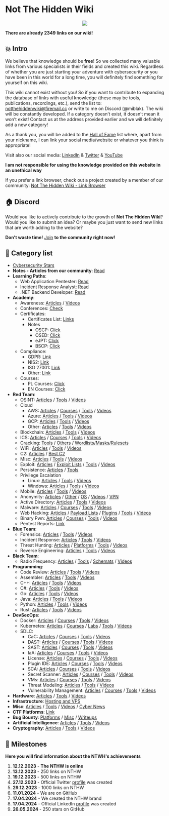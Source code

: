 # Not The Hidden Wiki

<p align="center">
  <img src="https://raw.githubusercontent.com/notthehiddenwiki/NTHW/nthw/.github/banner.png">
</p>

**There are already 2349 links on our wiki!**

💥 Intro
-----
We believe that knowledge should be **free**! So we collected many valuable links from various specialists in their fields and created this wiki. Regardless of whether you are just starting your adventure with cybersecurity or you have been in this world for a long time, you will definitely find something for yourself on this wiki.

This wiki cannot exist without you! So if you want to contribute to expanding the database of links with useful knowledge (these may be tools, publications, recordings, etc.), send the list to: [notthehiddenwiki@firemail.cc](mailto:notthehiddenwiki@firemail.cc) or write to me on Discord (@miblak). The wiki will be constantly developed. If a category doesn’t exist, it doesn’t mean it won’t exist! Contact us at the address provided earlier and we will definitely add a new category! 

As a thank you, you will be added to the [Hall of Fame](https://github.com/notthehiddenwiki/NTHW/blob/nthw/HoF.md) list where, apart from your nickname, I can link your social media/website or whatever you think is appropriate!

Visit also our social media: [LinkedIn](https://www.linkedin.com/company/not-the-hidden-wiki/) & [Twitter](https://twitter.com/NotHiddenWiki) & [YouTube](https://www.youtube.com/@NotTheHiddenWiki)

**I am not responsible for using the knowledge provided on this website in an unethical way**

If you prefer a link browser, check out a project created by a member of our community: [Not The Hidden Wiki - Link Browser](https://notthehiddenwiki.com/search/)

🏠 Discord
-----
Would you like to actively contribute to the growth of **Not The Hidden Wiki**? <br> Would you like to submit an idea? Or maybe you just want to send new links that are worth adding to the website?

**Don't waste time!** [Join](https://discord.gg/fjwzWFWuzg) **to the community right now!**

📖 Category list
-----

- [Cybersecurity Stars](https://github.com/notthehiddenwiki/NTHW/blob/nthw/stars.md)
- **Notes - Articles from our community**: [Read](https://github.com/notthehiddenwiki/NTHW/tree/nthw/Notes)
- **Learning Paths**:
  - Web Application Pentester: [Read](https://github.com/notthehiddenwiki/NTHW/blob/nthw/Learning%20Paths/web_application_pentester.md) 
  - Incident Response Analyst: [Read](https://github.com/notthehiddenwiki/NTHW/blob/nthw/Learning%20Paths/incident_response_analyst.md)
  - .NET Backend Developer: [Read](https://github.com/notthehiddenwiki/NTHW/blob/nthw/Learning%20Paths/dot_net_backend_developer.md) 
- **Academy**:
  - Awareness: [Articles](https://github.com/notthehiddenwiki/NTHW/blob/nthw/Academy/Awareness/articles.md) / [Videos](https://github.com/notthehiddenwiki/NTHW/blob/nthw/Academy/Awareness/videos.md)
  - Conferences: [Check](https://github.com/notthehiddenwiki/NTHW/blob/nthw/Academy/Conferences)
  - Certificates:
    - Certificates List: [Links](https://github.com/notthehiddenwiki/NTHW/blob/nthw/Academy/Certificates/Certificates_List.md)
    - Notes
      - OSCP: [Click](https://github.com/notthehiddenwiki/NTHW/blob/nthw/Academy/Certificates/Notes/OSCP.md)
      - OSED: [Click](https://github.com/notthehiddenwiki/NTHW/blob/nthw/Academy/Certificates/Notes/OSED.md)
      - eJPT: [Click](https://github.com/notthehiddenwiki/NTHW/blob/nthw/Academy/Certificates/Notes/eJPT.md)
      - BSCP: [Click](https://github.com/notthehiddenwiki/NTHW/blob/nthw/Academy/Certificates/Notes/BSCP.md)
  - Compliance:
    - GDPR: [Link](https://github.com/notthehiddenwiki/NTHW/blob/nthw/Academy/Compliance/GDPR.md)
    - NIS2: [Link](https://github.com/notthehiddenwiki/NTHW/blob/nthw/Academy/Compliance/NIS2.md)
    - ISO 27001: [Link](https://github.com/notthehiddenwiki/NTHW/blob/nthw/Academy/Compliance/ISO27001.md)
    - Other: [Link](https://github.com/notthehiddenwiki/NTHW/blob/nthw/Academy/Compliance/other.md)
  - Courses:
    - PL Courses: [Click](https://github.com/notthehiddenwiki/NTHW/blob/nthw/Academy/Courses/PL.md)
    - EN Courses: [Click](https://github.com/notthehiddenwiki/NTHW/blob/nthw/Academy/Courses/EN.md)
- **Red Team**:
  - OSINT: [Articles](https://github.com/notthehiddenwiki/NTHW/blob/nthw/Red%20Team/OSINT/articles.md) / [Tools](https://github.com/notthehiddenwiki/NTHW/blob/nthw/Red%20Team/OSINT/tools.md) / [Videos](https://github.com/notthehiddenwiki/NTHW/blob/nthw/Red%20Team/OSINT/videos.md)
  - Cloud
    - AWS: [Articles](https://github.com/notthehiddenwiki/NTHW/blob/nthw/Red%20Team/Cloud/AWS/articles.md) / [Courses](https://github.com/notthehiddenwiki/NTHW/blob/nthw/Red%20Team/Cloud/AWS/courses.md) / [Tools](https://github.com/notthehiddenwiki/NTHW/blob/nthw/Red%20Team/Cloud/AWS/tools.md) / [Videos](https://github.com/notthehiddenwiki/NTHW/blob/nthw/Red%20Team/Cloud/AWS/videos.md)
    - Azure: [Articles](https://github.com/notthehiddenwiki/NTHW/blob/nthw/Red%20Team/Cloud/Azure/articles.md) / [Tools](https://github.com/notthehiddenwiki/NTHW/blob/nthw/Red%20Team/Cloud/Azure/tools.md) / [Videos](https://github.com/notthehiddenwiki/NTHW/blob/nthw/Red%20Team/Cloud/Azure/videos.md)
    - GCP: [Articles](https://github.com/notthehiddenwiki/NTHW/blob/nthw/Red%20Team/Cloud/GCP/articles.md) / [Tools](https://github.com/notthehiddenwiki/NTHW/blob/nthw/Red%20Team/Cloud/GCP/tools.md) / [Videos](https://github.com/notthehiddenwiki/NTHW/blob/nthw/Red%20Team/Cloud/GCP/videos.md)
    - Other: [Articles](https://github.com/notthehiddenwiki/NTHW/blob/nthw/Red%20Team/Cloud/Other/articles.md) / [Tools](https://github.com/notthehiddenwiki/NTHW/blob/nthw/Red%20Team/Cloud/Other/tools.md) / [Videos](https://github.com/notthehiddenwiki/NTHW/blob/nthw/Red%20Team/Cloud/Other/videos.md)
  - Blockchain: [Articles](https://github.com/notthehiddenwiki/NTHW/blob/nthw/Red%20Team/Blockchain/articles.md) / [Tools](https://github.com/notthehiddenwiki/NTHW/blob/nthw/Red%20Team/Blockchain/tools.md) / [Videos](https://github.com/notthehiddenwiki/NTHW/blob/nthw/Red%20Team/Blockchain/videos.md)
  - ICS: [Articles](https://github.com/notthehiddenwiki/NTHW/blob/nthw/Red%20Team/ICS/articles.md) / [Courses](https://github.com/notthehiddenwiki/NTHW/blob/nthw/Red%20Team/ICS/courses.md) / [Tools](https://github.com/notthehiddenwiki/NTHW/blob/nthw/Red%20Team/ICS/tools.md) / [Videos](https://github.com/notthehiddenwiki/NTHW/blob/nthw/Red%20Team/ICS/videos.md)
  - Cracking: [Tools](https://github.com/notthehiddenwiki/NTHW/blob/nthw/Red%20Team/Cracking/tools.md) / [Others](https://github.com/notthehiddenwiki/NTHW/blob/nthw/Red%20Team/Cracking/others.md) / [Wordlists/Masks/Rulesets](https://github.com/notthehiddenwiki/NTHW/blob/nthw/Red%20Team/Cracking/wordlists_masks_rulesets.md)
  - WiFi: [Articles](https://github.com/notthehiddenwiki/NTHW/blob/nthw/Red%20Team/WiFi/articles.md) / [Tools](https://github.com/notthehiddenwiki/NTHW/blob/nthw/Red%20Team/WiFi/tools.md) / [Videos](https://github.com/notthehiddenwiki/NTHW/blob/nthw/Red%20Team/WiFi/videos.md)
  - C2: [Articles](https://github.com/notthehiddenwiki/NTHW/blob/nthw/Red%20Team/C2/articles.md) / [Best C2](https://github.com/notthehiddenwiki/NTHW/blob/nthw/Red%20Team/C2/best_c2.md)
  - Misc: [Articles](https://github.com/notthehiddenwiki/NTHW/blob/nthw/Red%20Team/Misc/articles.md) / [Tools](https://github.com/notthehiddenwiki/NTHW/blob/nthw/Red%20Team/Misc/tools.md) / [Videos](https://github.com/notthehiddenwiki/NTHW/blob/nthw/Red%20Team/Misc/videos.md)
  - Exploit: [Articles](https://github.com/notthehiddenwiki/NTHW/blob/nthw/Red%20Team/Exploit/articles.md) / [Exploit Lists](https://github.com/notthehiddenwiki/NTHW/blob/nthw/Red%20Team/Exploit/exploit_lists.md) / [Tools](https://github.com/notthehiddenwiki/NTHW/blob/nthw/Red%20Team/Exploit/tools.md) / [Videos](https://github.com/notthehiddenwiki/NTHW/blob/nthw/Red%20Team/Exploit/videos.md)
  - Persistence: [Articles](https://github.com/notthehiddenwiki/NTHW/blob/nthw/Red%20Team/Persistence/articles.md) / [Tools](https://github.com/notthehiddenwiki/NTHW/blob/nthw/Red%20Team/Persistence/tools.md) 
  - Privilege Escalation
    - Linux: [Articles](https://github.com/notthehiddenwiki/NTHW/blob/nthw/Red%20Team/Privilege%20Escalation/Linux/articles.md) / [Tools](https://github.com/notthehiddenwiki/NTHW/blob/nthw/Red%20Team/Privilege%20Escalation/Linux/tools.md) / [Videos](https://github.com/notthehiddenwiki/NTHW/blob/nthw/Red%20Team/Privilege%20Escalation/Linux/videos.md)
    - Windows: [Articles](https://github.com/notthehiddenwiki/NTHW/blob/nthw/Red%20Team/Privilege%20Escalation/Windows/articles.md) / [Tools](https://github.com/notthehiddenwiki/NTHW/blob/nthw/Red%20Team/Privilege%20Escalation/Windows/tools.md) / [Videos](https://github.com/notthehiddenwiki/NTHW/blob/nthw/Red%20Team/Privilege%20Escalation/Windows/videos.md)
  - Mobile: [Articles](https://github.com/notthehiddenwiki/NTHW/blob/nthw/Red%20Team/Mobile/articles.md) / [Tools](https://github.com/notthehiddenwiki/NTHW/blob/nthw/Red%20Team/Mobile/tools.md) / [Videos](https://github.com/notthehiddenwiki/NTHW/blob/nthw/Red%20Team/Mobile/videos.md)
  - Anonymity: [Articles](https://github.com/notthehiddenwiki/NTHW/blob/nthw/Red%20Team/Anonymity/articles.md) / [Other](https://github.com/notthehiddenwiki/NTHW/blob/nthw/Red%20Team/Anonymity/others.md) / [OS](https://github.com/notthehiddenwiki/NTHW/blob/nthw/Red%20Team/Anonymity/os.md) / [Videos](https://github.com/notthehiddenwiki/NTHW/blob/nthw/Red%20Team/Anonymity/videos.md) / [VPN](https://github.com/notthehiddenwiki/NTHW/blob/nthw/Red%20Team/Anonymity/vpn.md)
  - Active Directory: [Articles](https://github.com/notthehiddenwiki/NTHW/blob/nthw/Red%20Team/Active%20Directory/articles.md) / [Tools](https://github.com/notthehiddenwiki/NTHW/blob/nthw/Red%20Team/Active%20Directory/tools.md) / [Videos](https://github.com/notthehiddenwiki/NTHW/blob/nthw/Red%20Team/Active%20Directory/videos.md)
  - Malware: [Articles](https://github.com/notthehiddenwiki/NTHW/blob/nthw/Red%20Team/Malware/articles.md) / [Courses](https://github.com/notthehiddenwiki/NTHW/blob/nthw/Red%20Team/Malware/courses.md) / [Tools](https://github.com/notthehiddenwiki/NTHW/blob/nthw/Red%20Team/Malware/tools.md) / [Videos](https://github.com/notthehiddenwiki/NTHW/blob/nthw/Red%20Team/Malware/videos.md)
  - Web Hacking: [Articles](https://github.com/notthehiddenwiki/NTHW/blob/nthw/Red%20Team/Web%20Hacking/articles.md) / [Payload Lists](https://github.com/notthehiddenwiki/NTHW/blob/nthw/Red%20Team/Web%20Hacking/payload_lists.md) / [Plugins](https://github.com/notthehiddenwiki/NTHW/blob/nthw/Red%20Team/Web%20Hacking/plugins.md) / [Tools](https://github.com/notthehiddenwiki/NTHW/blob/nthw/Red%20Team/Web%20Hacking/tools.md) / [Videos](https://github.com/notthehiddenwiki/NTHW/blob/nthw/Red%20Team/Web%20Hacking/videos.md)
  - Binary Pwn: [Articles](https://github.com/notthehiddenwiki/NTHW/blob/nthw/Red%20Team/Binary%20PWN/articles.md) / [Courses](https://github.com/notthehiddenwiki/NTHW/blob/nthw/Red%20Team/Binary%20PWN/courses.md) / [Tools](https://github.com/notthehiddenwiki/NTHW/blob/nthw/Red%20Team/Binary%20PWN/tools.md) / [Videos](https://github.com/notthehiddenwiki/NTHW/blob/nthw/Red%20Team/Binary%20PWN/videos.md)
  - Pentest Reports: [Link](https://github.com/notthehiddenwiki/NTHW/blob/nthw/Red%20Team/pentest_reports.md)
- **Blue Team**:
  - Forensics: [Articles](https://github.com/notthehiddenwiki/NTHW/blob/nthw/Blue%20Team/Forensics/articles.md) / [Tools](https://github.com/notthehiddenwiki/NTHW/blob/nthw/Blue%20Team/Forensics/tools.md) / [Videos](https://github.com/notthehiddenwiki/NTHW/blob/nthw/Blue%20Team/Forensics/videos.md)
  - Incident Response: [Articles](https://github.com/notthehiddenwiki/NTHW/blob/nthw/Blue%20Team/Incident%20Response/articles.md) / [Tools](https://github.com/notthehiddenwiki/NTHW/blob/nthw/Blue%20Team/Incident%20Response/tools.md) / [Videos](https://github.com/notthehiddenwiki/NTHW/blob/nthw/Blue%20Team/Incident%20Response/videos.md)
  - Threat Hunting: [Articles](https://github.com/notthehiddenwiki/NTHW/blob/nthw/Blue%20Team/Threat%20Hunting/articles.md) / [Platforms](https://github.com/notthehiddenwiki/NTHW/blob/nthw/Blue%20Team/Threat%20Hunting/platforms.md) / [Tools](https://github.com/notthehiddenwiki/NTHW/blob/nthw/Blue%20Team/Threat%20Hunting/tools.md) / [Videos](https://github.com/notthehiddenwiki/NTHW/blob/nthw/Blue%20Team/Threat%20Hunting/videos.md)
  - Reverse Engineering: [Articles](https://github.com/notthehiddenwiki/NTHW/blob/nthw/Blue%20Team/Reverse%20Engineering/articles.md) / [Tools](https://github.com/notthehiddenwiki/NTHW/blob/nthw/Blue%20Team/Reverse%20Engineering/tools.md) / [Videos](https://github.com/notthehiddenwiki/NTHW/blob/nthw/Blue%20Team/Reverse%20Engineering/videos.md)
- **Black Team**:
  - Radio Frequency: [Articles](https://github.com/notthehiddenwiki/NTHW/blob/nthw/Black%20Team/Radio%20Frequency/articles.md) / [Tools](https://github.com/notthehiddenwiki/NTHW/blob/nthw/Black%20Team/Radio%20Frequency/tools.md) / [Schemats](https://github.com/notthehiddenwiki/NTHW/blob/nthw/Black%20Team/Radio%20Frequency/schemats.md) / [Videos](https://github.com/notthehiddenwiki/NTHW/blob/nthw/Black%20Team/Radio%20Frequency/videos.md)
- **Programming**:
  - Code Review: [Articles](https://github.com/notthehiddenwiki/NTHW/blob/nthw/Programming/Code%20Review/articles.md) / [Tools](https://github.com/notthehiddenwiki/NTHW/blob/nthw/Programming/Code%20Review/tools.md) / [Videos](https://github.com/notthehiddenwiki/NTHW/blob/nthw/Programming/Code%20Review/videos.md)
  - Assembler: [Articles](https://github.com/notthehiddenwiki/NTHW/blob/nthw/Programming/Assembler/articles.md) / [Tools](https://github.com/notthehiddenwiki/NTHW/blob/nthw/Programming/Assembler/tools.md) / [Videos](https://github.com/notthehiddenwiki/NTHW/blob/nthw/Programming/Assembler/videos.md)
  - C++: [Articles](https://github.com/notthehiddenwiki/NTHW/blob/nthw/Programming/C%2B%2B/articles.md) / [Tools](https://github.com/notthehiddenwiki/NTHW/blob/nthw/Programming/C%2B%2B/tools.md) / [Videos](https://github.com/notthehiddenwiki/NTHW/blob/nthw/Programming/C%2B%2B/videos.md)
  - C#: [Articles](https://github.com/notthehiddenwiki/NTHW/blob/nthw/Programming/Csharp/articles.md) / [Tools](https://github.com/notthehiddenwiki/NTHW/blob/nthw/Programming/Csharp/tools.md) / [Videos](https://github.com/notthehiddenwiki/NTHW/blob/nthw/Programming/Csharp/videos.md)
  - Go: [Articles](https://github.com/notthehiddenwiki/NTHW/blob/nthw/Programming/Go/articles.md) / [Tools](https://github.com/notthehiddenwiki/NTHW/blob/nthw/Programming/Go/tools.md) / [Videos](https://github.com/notthehiddenwiki/NTHW/blob/nthw/Programming/Go/videos.md)
  - Java: [Articles](https://github.com/notthehiddenwiki/NTHW/blob/nthw/Programming/Java/articles.md) / [Tools](https://github.com/notthehiddenwiki/NTHW/blob/nthw/Programming/Java/tools.md) / [Videos](https://github.com/notthehiddenwiki/NTHW/blob/nthw/Programming/Java/videos.md)
  - Python: [Articles](https://github.com/notthehiddenwiki/NTHW/blob/nthw/Programming/Python/articles.md) / [Tools](https://github.com/notthehiddenwiki/NTHW/blob/nthw/Programming/Python/tools.md) / [Videos](https://github.com/notthehiddenwiki/NTHW/blob/nthw/Programming/Python/videos.md)
  - Rust: [Articles](https://github.com/notthehiddenwiki/NTHW/blob/nthw/Programming/Rust/articles.md) / [Tools](https://github.com/notthehiddenwiki/NTHW/blob/nthw/Programming/Rust/tools.md) / [Videos](https://github.com/notthehiddenwiki/NTHW/blob/nthw/Programming/Rust/videos.md)
- **DevSecOps**:
  - Docker: [Articles](https://github.com/notthehiddenwiki/NTHW/blob/nthw/DevSecOps/Docker/articles.md) / [Courses](https://github.com/notthehiddenwiki/NTHW/blob/nthw/DevSecOps/Docker/courses.md) / [Tools](https://github.com/notthehiddenwiki/NTHW/blob/nthw/DevSecOps/Docker/tools.md) / [Videos](https://github.com/notthehiddenwiki/NTHW/blob/nthw/DevSecOps/Docker/videos.md)
  - Kubernetes: [Articles](https://github.com/notthehiddenwiki/NTHW/blob/nthw/DevSecOps/Kubernetes/articles.md) / [Courses](https://github.com/notthehiddenwiki/NTHW/blob/nthw/DevSecOps/Kubernetes/courses.md) / [Labs](https://github.com/notthehiddenwiki/NTHW/blob/nthw/DevSecOps/Kubernetes/lab.md) / [Tools](https://github.com/notthehiddenwiki/NTHW/blob/nthw/DevSecOps/Kubernetes/tools.md) / [Videos](https://github.com/notthehiddenwiki/NTHW/blob/nthw/DevSecOps/Kubernetes/videos.md)
  - SDLC:
    - CaC: [Articles](https://github.com/notthehiddenwiki/NTHW/blob/nthw/DevSecOps/SDLC/CaC/articles.md) / [Courses](https://github.com/notthehiddenwiki/NTHW/blob/nthw/DevSecOps/SDLC/CaC/courses.md) / [Tools](https://github.com/notthehiddenwiki/NTHW/blob/nthw/DevSecOps/SDLC/CaC/tools.md) / [Videos](https://github.com/notthehiddenwiki/NTHW/blob/nthw/DevSecOps/SDLC/CaC/videos.md)
    - DAST: [Articles](https://github.com/notthehiddenwiki/NTHW/blob/nthw/DevSecOps/SDLC/DAST/articles.md) / [Courses](https://github.com/notthehiddenwiki/NTHW/blob/nthw/DevSecOps/SDLC/DAST/courses.md) / [Tools](https://github.com/notthehiddenwiki/NTHW/blob/nthw/DevSecOps/SDLC/DAST/tools.md) / [Videos](https://github.com/notthehiddenwiki/NTHW/blob/nthw/DevSecOps/SDLC/DAST/videos.md)
    - SAST: [Articles](https://github.com/notthehiddenwiki/NTHW/blob/nthw/DevSecOps/SDLC/SAST/articles.md) / [Courses](https://github.com/notthehiddenwiki/NTHW/blob/nthw/DevSecOps/SDLC/SAST/courses.md) / [Tools](https://github.com/notthehiddenwiki/NTHW/blob/nthw/DevSecOps/SDLC/SAST/tools.md) / [Videos](https://github.com/notthehiddenwiki/NTHW/blob/nthw/DevSecOps/SDLC/SAST/videos.md)
    - IaA: [Articles](https://github.com/notthehiddenwiki/NTHW/blob/nthw/DevSecOps/SDLC/IaC/articles.md) / [Courses](https://github.com/notthehiddenwiki/NTHW/blob/nthw/DevSecOps/SDLC/IaC/courses.md) / [Tools](https://github.com/notthehiddenwiki/NTHW/blob/nthw/DevSecOps/SDLC/IaC/tools.md) / [Videos](https://github.com/notthehiddenwiki/NTHW/blob/nthw/DevSecOps/SDLC/IaC/videos.md)
    - License: [Articles](https://github.com/notthehiddenwiki/NTHW/blob/nthw/DevSecOps/SDLC/License/articles.md) / [Courses](https://github.com/notthehiddenwiki/NTHW/blob/nthw/DevSecOps/SDLC/License/courses.md) / [Tools](https://github.com/notthehiddenwiki/NTHW/blob/nthw/DevSecOps/SDLC/License/tools.md) / [Videos](https://github.com/notthehiddenwiki/NTHW/blob/nthw/DevSecOps/SDLC/License/videos.md)
    - Plugin IDE: [Articles](https://github.com/notthehiddenwiki/NTHW/blob/nthw/DevSecOps/SDLC/Plugin%20IDE/articles.md) / [Courses](https://github.com/notthehiddenwiki/NTHW/blob/nthw/DevSecOps/SDLC/Plugin%20IDE/courses.md) / [Tools](https://github.com/notthehiddenwiki/NTHW/blob/nthw/DevSecOps/SDLC/Plugin%20IDE/tools.md) / [Videos](https://github.com/notthehiddenwiki/NTHW/blob/nthw/DevSecOps/SDLC/Plugin%20IDE/videos.md)
    - SCA: [Articles](https://github.com/notthehiddenwiki/NTHW/blob/nthw/DevSecOps/SDLC/SCA/articles.md) / [Courses](https://github.com/notthehiddenwiki/NTHW/blob/nthw/DevSecOps/SDLC/SCA/courses.md) / [Tools](https://github.com/notthehiddenwiki/NTHW/blob/nthw/DevSecOps/SDLC/SCA/tools.md) / [Videos](https://github.com/notthehiddenwiki/NTHW/blob/nthw/DevSecOps/SDLC/SCA/videos.md)
    - Secret Scanner: [Articles](https://github.com/notthehiddenwiki/NTHW/blob/nthw/DevSecOps/SDLC/Secret%20Scanner/articles.md) / [Courses](https://github.com/notthehiddenwiki/NTHW/blob/nthw/DevSecOps/SDLC/Secret%20Scanner/courses.md) / [Tools](https://github.com/notthehiddenwiki/NTHW/blob/nthw/DevSecOps/SDLC/Secret%20Scanner/tools.md) / [Videos](https://github.com/notthehiddenwiki/NTHW/blob/nthw/DevSecOps/SDLC/Secret%20Scanner/videos.md)
    - VMs: [Articles](https://github.com/notthehiddenwiki/NTHW/blob/nthw/DevSecOps/SDLC/VMs/articles.md) / [Courses](https://github.com/notthehiddenwiki/NTHW/blob/nthw/DevSecOps/SDLC/VMs/courses.md) / [Tools](https://github.com/notthehiddenwiki/NTHW/blob/nthw/DevSecOps/SDLC/VMs/tools.md) / [Videos](https://github.com/notthehiddenwiki/NTHW/blob/nthw/DevSecOps/SDLC/VMs/videos.md)
    - Threat Modeling: [Articles](https://github.com/notthehiddenwiki/NTHW/blob/nthw/DevSecOps/SDLC/Threat%20Modeling/articles.md) / [Tools](https://github.com/notthehiddenwiki/NTHW/blob/nthw/DevSecOps/SDLC/Threat%20Modeling/tools.md) / [Videos](https://github.com/notthehiddenwiki/NTHW/blob/nthw/DevSecOps/SDLC/Threat%20Modeling/videos.md)
    - Vulnerability Management: [Articles](https://github.com/notthehiddenwiki/NTHW/blob/nthw/DevSecOps/SDLC/Vulnerability%20Management/articles.md) / [Courses](https://github.com/notthehiddenwiki/NTHW/blob/nthw/DevSecOps/SDLC/Vulnerability%20Management/courses.md) / [Tools](https://github.com/notthehiddenwiki/NTHW/blob/nthw/DevSecOps/SDLC/Vulnerability%20Management/tools.md) / [Videos](https://github.com/notthehiddenwiki/NTHW/blob/nthw/DevSecOps/SDLC/Vulnerability%20Management/videos.md) 
- **Hardware**: [Articles](https://github.com/notthehiddenwiki/NTHW/blob/nthw/Hardware/articles.md) / [Tools](https://github.com/notthehiddenwiki/NTHW/blob/nthw/Hardware/tools.md) / [Videos](https://github.com/notthehiddenwiki/NTHW/blob/nthw/Hardware/videos.md)
- **Infrastructure**: [Hosting and VPS](https://github.com/notthehiddenwiki/NTHW/blob/nthw/Infrastructure/Hosting%20and%20VPS.md)
- **Misc**: [Articles](https://github.com/notthehiddenwiki/NTHW/blob/nthw/Misc/articles.md) / [Tools](https://github.com/notthehiddenwiki/NTHW/blob/nthw/Misc/tools.md) / [Videos](https://github.com/notthehiddenwiki/NTHW/blob/nthw/Misc/videos.md) / [Cyber News](https://github.com/notthehiddenwiki/NTHW/blob/nthw/Misc/cyber_news.md)
- **CTF Platforms**: [Link](https://github.com/notthehiddenwiki/NTHW/blob/nthw/CTF%20Platforms/links.md)
- **Bug Bounty**: [Platforms](https://github.com/notthehiddenwiki/NTHW/blob/nthw/Bug%20Bounty/platforms.md) / [Misc](https://github.com/notthehiddenwiki/NTHW/blob/nthw/Bug%20Bounty/misc.md) / [Writeups](https://github.com/notthehiddenwiki/NTHW/blob/nthw/Bug%20Bounty/writeups.md)
- **Artificial Intelligence**: [Articles](https://github.com/notthehiddenwiki/NTHW/blob/nthw/AI/articles.md) / [Tools](https://github.com/notthehiddenwiki/NTHW/blob/nthw/AI/tools.md) / [Videos](https://github.com/notthehiddenwiki/NTHW/blob/nthw/AI/videos.md)
- **Cryptography**: [Articles](https://github.com/notthehiddenwiki/NTHW/blob/nthw/Cryptography/articles.md) / [Tools](https://github.com/notthehiddenwiki/NTHW/blob/nthw/Cryptography/tools.md) / [Videos](https://github.com/notthehiddenwiki/NTHW/blob/nthw/Cryptography/videos.md)

🚀 Milestones
-----

**Here you will find information about the NTWH's achievements**

1. **12.12.2023** - **The NTHW is online**
2. **13.12.2023** - 250 links on NTHW
3. **19.12.2023** - 500 links on NTHW
4. **27.12.2023** - Official Twitter [profile](https://twitter.com/NotHiddenWiki) was created
5. **29.12.2023** - 1000 links on NTHW
6. **11.01.2024** - We are on GitHub
7. **17.04.2024** - We created the NTHW brand
8. **17.04.2024** - Official LinkedIn [profile](https://www.linkedin.com/company/not-the-hidden-wiki/) was created
9. **26.05.2024** - 250 stars on GitHub
